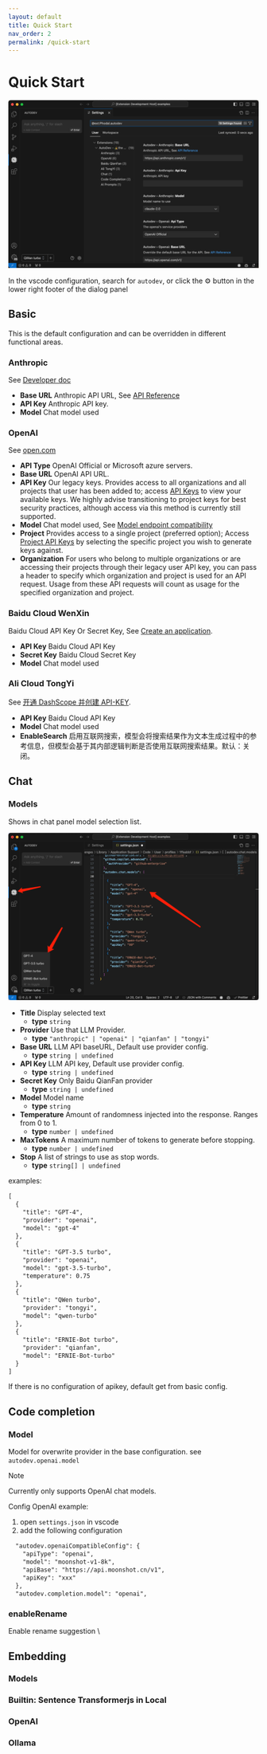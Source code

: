 ```yaml
---
layout: default
title: Quick Start
nav_order: 2
permalink: /quick-start
---
```


# Quick Start

![Extension Settings](./images/settings.png)

In the vscode configuration, search for `autodev`, or click the ⚙️ button in the lower right footer of the dialog panel

## Basic

This is the default configuration and can be overridden in different functional areas.

### Anthropic

See [Developer doc](https://docs.anthropic.com/en/docs/intro-to-claude)

- **Base URL** Anthropic API URL, See [API Reference](https://docs.anthropic.com/en/api/getting-started)
- **API Key** Anthropic API key.
- **Model** Chat model used

### OpenAI

See [open.com](https://platform.openai.com/docs/introduction)

- **API Type** OpenAI Official or Microsoft azure servers.
- **Base URL** OpenAI API URL.
- **API Key** Our legacy keys. Provides access to all organizations and all projects that user has been added to; access [API Keys](https://platform.openai.com/account/api-keys) to view your available keys. We highly advise transitioning to project keys for best security practices, although access via this method is currently still supported.
- **Model** Chat model used, See [Model endpoint compatibility](https://platform.openai.com/docs/models/model-endpoint-compatibility)
- **Project** Provides access to a single project (preferred option); Access [Project API Keys](https://platform.openai.com/settings/organization/general) by selecting the specific project you wish to generate keys against.
- **Organization** For users who belong to multiple organizations or are accessing their projects through their legacy user API key, you can pass a header to specify which organization and project is used for an API request. Usage from these API requests will count as usage for the specified organization and project.

### Baidu Cloud WenXin

Baidu Cloud API Key Or Secret Key, See [Create an application](https://console.bce.baidu.com/qianfan/ais/console/applicationConsole/application).

- **API Key** Baidu Cloud API Key
- **Secret Key** Baidu Cloud Secret Key
- **Model** Chat model used

### Ali Cloud TongYi

See [开通 DashScope 并创建 API-KEY](https://help.aliyun.com/zh/dashscope/developer-reference/activate-dashscope-and-create-an-api-key).

- **API Key** Baidu Cloud API Key
- **Model** Chat model used
- **EnableSearch** 启用互联网搜索，模型会将搜索结果作为文本生成过程中的参考信息，但模型会基于其内部逻辑判断是否使用互联网搜索结果。默认：关闭。

## Chat

### Models

Shows in chat panel model selection list.

![Sidepanel](./images/sidepanel.png)

- **Title** Display selected text
  - **type** `string`
- **Provider** Use that LLM Provider.
  - **type** `"anthropic" | "openai" | "qianfan" | "tongyi"`
- **Base URL** LLM API baseURL, Default use provider config.
  - **type** `string | undefined`
- **API Key** LLM API key, Default use provider config.
  - **type** `string | undefined`
- **Secret Key** Only Baidu QianFan provider
  - **type** `string | undefined`
- **Model** Model name
  - **type** `string`
- **Temperature** Amount of randomness injected into the response. Ranges from 0 to 1.
  - **type** `number | undefined`
- **MaxTokens** A maximum number of tokens to generate before stopping.
  - **type** `number | undefined`
- **Stop** A list of strings to use as stop words.
  - **type** `string[] | undefined`

examples:

```jsonc
[
  {
    "title": "GPT-4",
    "provider": "openai",
    "model": "gpt-4"
  },
  {
    "title": "GPT-3.5 turbo",
    "provider": "openai",
    "model": "gpt-3.5-turbo",
    "temperature": 0.75
  },
  {
    "title": "QWen turbo",
    "provider": "tongyi",
    "model": "qwen-turbo"
  },
  {
    "title": "ERNIE-Bot turbo",
    "provider": "qianfan",
    "model": "ERNIE-Bot-turbo"
  }
]
```

If there is no configuration of apikey, default get from basic config.

## Code completion

### Model

Model for overwrite provider in the base configuration. see `autodev.openai.model`

> [!NOTE]  
> Currently only supports OpenAI chat models.

Config OpenAI example:

1. open `settings.json` in vscode
2. add the following configuration

```
  "autodev.openaiCompatibleConfig": {
    "apiType": "openai",
    "model": "moonshot-v1-8k",
    "apiBase": "https://api.moonshot.cn/v1",
    "apiKey": "xxx"
  },
  "autodev.completion.model": "openai",
```

### enableRename

Enable rename suggestion
\

## Embedding

### Models

### Builtin: Sentence Transformerjs in Local

### OpenAI

### Ollama

